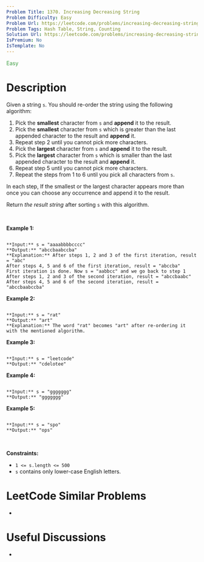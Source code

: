 ```yaml
---
Problem Title: 1370. Increasing Decreasing String
Problem Difficulty: Easy
Problem Url: https://leetcode.com/problems/increasing-decreasing-string/
Problem Tags: Hash Table, String, Counting
Solution Url: https://leetcode.com/problems/increasing-decreasing-string/solution/
IsPremium: No
IsTemplate: No
---
```


<span style="color: rgb(67, 160, 71);">Easy</span>

# Description

Given a string `s`. You should re-order the string using the following algorithm:


1. Pick the **smallest** character from `s` and **append** it to the result.
2. Pick the **smallest** character from `s` which is greater than the last appended character to the result and **append** it.
3. Repeat step 2 until you cannot pick more characters.
4. Pick the **largest** character from `s` and **append** it to the result.
5. Pick the **largest** character from `s` which is smaller than the last appended character to the result and **append** it.
6. Repeat step 5 until you cannot pick more characters.
7. Repeat the steps from 1 to 6 until you pick all characters from `s`.


In each step, If the smallest or the largest character appears more than once you can choose any occurrence and append it to the result.


Return *the result string* after sorting `s` with this algorithm.


 


**Example 1:**



```

**Input:** s = "aaaabbbbcccc"
**Output:** "abccbaabccba"
**Explanation:** After steps 1, 2 and 3 of the first iteration, result = "abc"
After steps 4, 5 and 6 of the first iteration, result = "abccba"
First iteration is done. Now s = "aabbcc" and we go back to step 1
After steps 1, 2 and 3 of the second iteration, result = "abccbaabc"
After steps 4, 5 and 6 of the second iteration, result = "abccbaabccba"

```

**Example 2:**



```

**Input:** s = "rat"
**Output:** "art"
**Explanation:** The word "rat" becomes "art" after re-ordering it with the mentioned algorithm.

```

**Example 3:**



```

**Input:** s = "leetcode"
**Output:** "cdelotee"

```

**Example 4:**



```

**Input:** s = "ggggggg"
**Output:** "ggggggg"

```

**Example 5:**



```

**Input:** s = "spo"
**Output:** "ops"

```

 


**Constraints:**


* `1 <= s.length <= 500`
* `s` contains only lower-case English letters.




# LeetCode Similar Problems

- []()

# Useful Discussions

- []()
